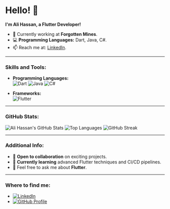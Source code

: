 # Hello! 👋

**I'm Ali Hassan, a Flutter Developer!**

- 🔭 Currently working at **Forgotten Mines**.
- 💻 **Programming Languages:** Dart, Java, C#.
- 📫 Reach me at: [LinkedIn](https://www.linkedin.com/in/ali-hassan-654350197).

---

### Skills and Tools:
- **Programming Languages:**  
  ![Dart](https://img.shields.io/badge/Dart-0175C2?style=flat&logo=dart&logoColor=white) 
  ![Java](https://img.shields.io/badge/Java-007396?style=flat&logo=java&logoColor=white) 
  ![C#](https://img.shields.io/badge/C%23-239120?style=flat&logo=c-sharp&logoColor=white)

- **Frameworks:**  
  ![Flutter](https://img.shields.io/badge/Flutter-02569B?style=flat&logo=flutter&logoColor=white)
  
---

### GitHub Stats:
![Ali Hassan's GitHub Stats](https://github-readme-stats.vercel.app/api?username=aliashiry&show_icons=true&theme=radical)
![Top Languages](https://github-readme-stats.vercel.app/api/top-langs/?username=aliashiry&layout=compact&theme=radical)
![GitHub Streak](https://github-readme-streak-stats.herokuapp.com/?user=aliashiry&theme=radical)

---

### Additional Info:
- 🚀 **Open to collaboration** on exciting projects.
- 🌱 **Currently learning** advanced Flutter techniques and CI/CD pipelines.
- 💬 Feel free to ask me about **Flutter**.

---

### Where to find me:
- [![LinkedIn](https://img.shields.io/badge/LinkedIn-0A66C2?style=flat&logo=linkedin&logoColor=white)](https://www.linkedin.com/in/ali-hassan-654350197)
- [![GitHub Profile](https://img.shields.io/badge/GitHub-171515?style=flat&logo=github&logoColor=white)](https://github.com/aliashiry)

